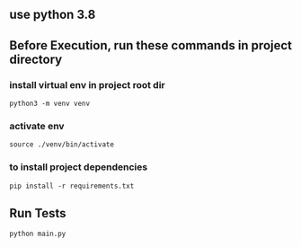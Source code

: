 ## use  python 3.8 

## ‌‌Before Execution, run these commands in project directory

### install virtual env in project root dir
`` python3 -m venv venv ``

### activate env
`` source ./venv/bin/activate ``

### to install project dependencies
`` pip install -r requirements.txt ``

## Run Tests
`` python main.py ``